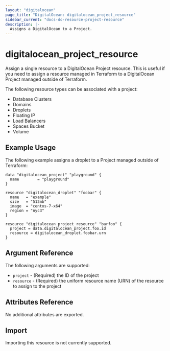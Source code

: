 ```yaml
---
layout: "digitalocean"
page_title: "DigitalOcean: digitalocean_project_resource"
sidebar_current: "docs-do-resource-project-resource"
description: |-
  Assigns a DigitalOcean to a Project.
---
```


# digitalocean\_project\_resource

Assign a single resource to a DigitalOcean Project resource. This is useful if you need to 
assign a resource managed in Terraform to a DigitalOcean Project managed outside of Terraform.

The following resource types can be associated with a project:

* Database Clusters
* Domains
* Droplets
* Floating IP
* Load Balancers
* Spaces Bucket
* Volume

## Example Usage

The following example assigns a droplet to a Project managed outside of Terraform:

```hcl
data "digitalocean_project" "playground" {
  name        = "playground"
}

resource "digitalocean_droplet" "foobar" {
  name   = "example"
  size   = "512mb"
  image  = "centos-7-x64"
  region = "nyc3"
}

resource "digitalocean_project_resource" "barfoo" {
  project = data.digitalocean_project.foo.id
  resource = digitalocean_droplet.foobar.urn
}
```

## Argument Reference

The following arguments are supported:

* `project` - (Required) the ID of the project
* `resource` - (Required) the uniform resource name (URN) of the resource to assign to the project

## Attributes Reference

No additional attributes are exported.

## Import

Importing this resource is not currently supported.